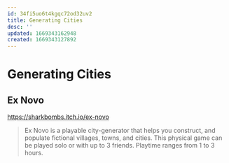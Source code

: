 ```yaml
---
id: 34fi5uo6t4kgqc72od32uv2
title: Generating Cities
desc: ''
updated: 1669343162948
created: 1669343127892
---
```

# Generating Cities

## Ex Novo
https://sharkbombs.itch.io/ex-novo

> Ex Novo is a playable city-generator that helps you construct, and populate fictional villages, towns, and cities.
This physical game can be played solo or with up to 3 friends. Playtime ranges from 1 to 3 hours.
